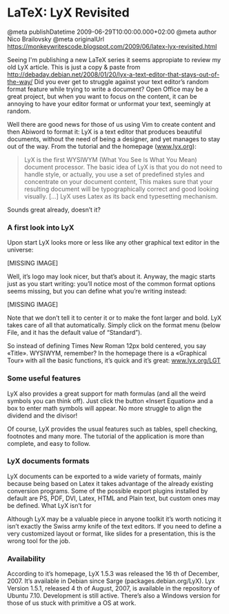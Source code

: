 # LaTeX: LyX Revisited

@meta publishDatetime 2009-06-29T10:00:00.000+02:00
@meta author Nico Brailovsky
@meta originalUrl https://monkeywritescode.blogspot.com/2009/06/latex-lyx-revisited.html

Seeing I'm publishing a new LaTeX series it seems appropiate to review my old LyX article. This is just a copy & paste from <http://debaday.debian.net/2008/01/20/lyx-a-text-editor-that-stays-out-of-the-way/>
Did you ever get to struggle against your text editor’s random format feature while trying to write a document? Open Office may be a great project, but when you want to focus on the content, it can be annoying to have your editor format or unformat your text, seemingly at random.

Well there are good news for those of us using Vim to create content and then Abiword to format it: LyX is a text editor that produces beautiful documents, without the need of being a designer, and yet manages to stay out of the way. From the tutorial and the homepage (www.lyx.org):

> LyX is the first WYSIWYM (What You See Is What You Mean) document processor. The basic idea of LyX is that you do not need to handle style, or actually, you use a set of predefined styles and concentrate on your document content, This makes sure that your resulting document will be typographically correct and good looking visually. […] LyX uses Latex as its back end typesetting mechanism.

Sounds great already, doesn’t it?

### A first look into LyX

Upon start LyX looks more or less like any other graphical text editor in the universe:

[MISSING IMAGE]

Well, it’s logo may look nicer, but that’s about it. Anyway, the magic starts just as you start writing: you’ll notice most of the common format options seems missing, but you can define what you’re writing instead:

[MISSING IMAGE]

Note that we don’t tell it to center it or to make the font larger and bold. LyX takes care of all that automatically. Simply click on the format menu (below File, and it has the default value of “Standard”).

So instead of defining Times New Roman 12px bold centered, you say «Title». WYSIWYM, remember? In the homepage there is a «Graphical Tour» with all the basic functions, it’s quick and it’s great: www.lyx.org/LGT

### Some useful features

LyX also provides a great support for math formulas (and all the weird symbols you can think off). Just click the button «Insert Equation» and a box to enter math symbols will appear. No more struggle to align the dividend and the divisor!

Of course, LyX provides the usual features such as tables, spell checking, footnotes and many more. The tutorial of the application is more than complete, and easy to follow.

### LyX documents formats

LyX documents can be exported to a wide variety of formats, mainly because being based on Latex it takes advantage of the already existing conversion programs. Some of the possible export plugins installed by default are PS, PDF, DVI, Latex, HTML and Plain text, but custom ones may be defined.
What LyX isn’t for

Although LyX may be a valuable piece in anyone toolkit it’s worth noticing it isn’t exactly the Swiss army knife of the text editors. If you need to define a very customized layout or format, like slides for a presentation, this is the wrong tool for the job.

### Availability

According to it’s homepage, LyX 1.5.3 was released the 16 th of December, 2007. It’s available in Debian since Sarge (packages.debian.org/LyX). Lyx Version 1.5.1, released 4 th of August, 2007, is available in the repository of Ubuntu 7.10. Development is still active. There’s also a Windows version for those of us stuck with primitive a OS at work.

